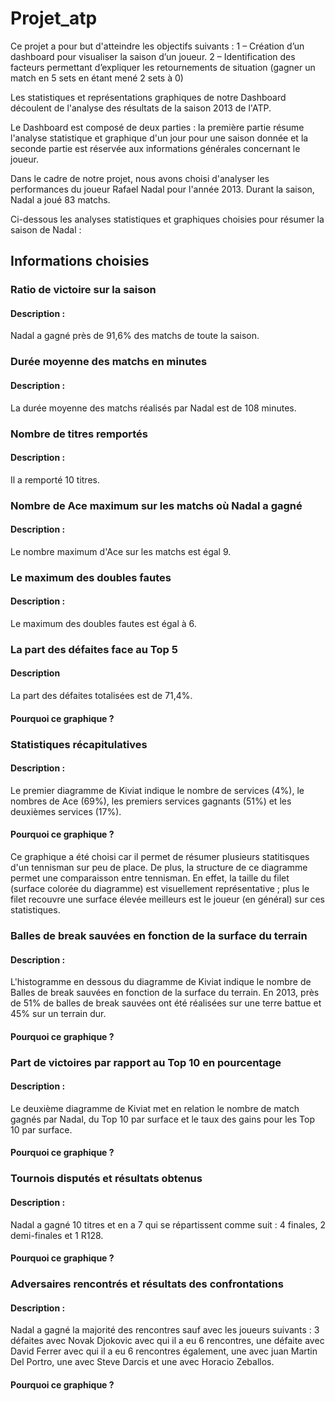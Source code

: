 # Projet_atp
Ce projet a pour but d'atteindre les objectifs suivants : 1 – Création d’un dashboard pour visualiser la saison d’un joueur. 2 – Identification des facteurs permettant d’expliquer les retournements de situation (gagner un match en 5 sets en étant mené 2 sets à 0)

Les statistiques et représentations graphiques de notre Dashboard découlent de l'analyse des résultats de la saison 2013 de l'ATP.

Le Dashboard est composé de deux parties : la première partie résume l'analyse statistique et graphique d'un jour pour une saison donnée et la seconde partie est réservée aux informations générales concernant le joueur.

Dans le cadre de notre projet, nous avons choisi d'analyser les performances du joueur Rafael Nadal pour l'année 2013. Durant la saison, Nadal a joué 83 matchs.

Ci-dessous les analyses statistiques et graphiques choisies pour résumer la saison de Nadal :

## Informations choisies 

### Ratio de victoire sur la saison 
#### **Description** **:**
Nadal a gagné près de 91,6% des matchs de toute la saison.

### Durée moyenne des matchs en minutes
#### Description :
La durée moyenne des matchs réalisés par Nadal est de 108 minutes.

### Nombre de titres remportés
#### Description :
Il a remporté 10 titres. 

### Nombre de Ace maximum sur les matchs où Nadal a gagné
#### **Description :**
Le nombre maximum d'Ace sur les matchs est égal 9.

### Le maximum des doubles fautes
#### Description :
Le maximum des doubles fautes est égal à 6.

### La part des défaites face au Top 5
#### Description
La part des défaites totalisées est de 71,4%.
#### Pourquoi ce graphique ?

### Statistiques récapitulatives
#### Description :
Le premier diagramme de Kiviat indique le nombre de services (4%),  le nombres de Ace (69%), les premiers services gagnants (51%) et les deuxièmes services (17%).
#### Pourquoi ce graphique ? 
Ce graphique a été choisi car il permet de résumer plusieurs statitisques d'un tennisman sur peu de place. De plus, la structure de ce diagramme permet une comparaisson entre tennisman. En effet, la taille du filet (surface colorée du diagramme) est visuellement représentative ; plus le filet recouvre une surface élevée meilleurs est le joueur (en général) sur ces statistiques.

### Balles de break sauvées en fonction de la surface du terrain
#### Description :
L'histogramme en dessous du diagramme de Kiviat indique le nombre de Balles de break sauvées en fonction de la surface du terrain. En 2013, près de 51% de balles de break sauvées ont été réalisées sur une terre battue et 45% sur un terrain dur.
#### Pourquoi ce graphique ?

### Part de victoires par rapport au Top 10 en pourcentage
#### Description :
Le deuxième diagramme de Kiviat met en relation le nombre de match gagnés par Nadal, du Top 10 par surface et le taux des gains pour les Top 10 par surface.
#### Pourquoi ce graphique ?

### Tournois disputés et résultats obtenus
#### Description :
Nadal a gagné 10 titres et en a 7 qui se répartissent comme suit : 4 finales, 2 demi-finales et 1 R128.
#### Pourquoi ce graphique ?

### Adversaires rencontrés et résultats des confrontations
#### Description :
Nadal a gagné la majorité des rencontres sauf avec les joueurs suivants : 3 défaites avec Novak Djokovic avec qui il a eu 6 rencontres, une défaite avec David Ferrer avec qui il a eu 6 rencontres également, une avec juan Martin Del Portro, une avec Steve Darcis et une avec Horacio Zeballos.
#### Pourquoi ce graphique ?









